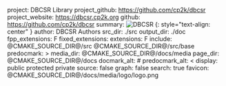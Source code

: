 project: DBCSR Library
project_github: https://github.com/cp2k/dbcsr
project_website: https://dbcsr.cp2k.org
github: https://github.com/cp2k/dbcsr
summary: ![DBCSR](|media|/logo/logo.png)
         {: style="text-align: center" }
author: DBCSR Authors
src_dir: ./src
output_dir: ./doc
fpp_extensions: F
fixed_extensions:
extensions: F
include: @CMAKE_SOURCE_DIR@/src
         @CMAKE_SOURCE_DIR@/src/base
predocmark: >
media_dir: @CMAKE_SOURCE_DIR@/docs/media
page_dir: @CMAKE_SOURCE_DIR@/docs
docmark_alt: #
predocmark_alt: <
display: public
         protected
         private
source: false
graph: false
search: true
favicon: @CMAKE_SOURCE_DIR@/docs/media/logo/logo.png
